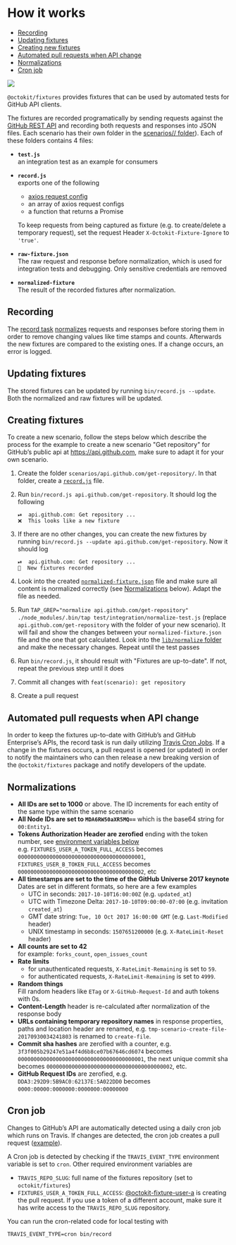 # How it works

* [Recording](#recording)
* [Updating fixtures](#updating-fixtures)
* [Creating new fixtures](#creating-fixtures)
* [Automated pull requests when API change](#automated-pull-requests-when-api-change)
* [Normalizations](#normalizations)
* [Cron job](#cron-job)

[![](assets/octokit-fixtures-introduction.png)](https://youtu.be/L851arJSMhM)

`@octokit/fixtures` provides fixtures that can be used by automated tests for
GitHub API clients.

The fixtures are recorded programatically
by sending requests against the [GitHub REST API](https://developer.github.com/v3/)
and recording both requests and responses into JSON files. Each scenario has their own folder in the [scenarios/<host>/ folder](scenarios/)). Each of these folders contains 4 files:

- **`test.js`**  
  an integration test as an example for consumers
- **`record.js`** <a name="record-js-file"></a>  
  exports one of the following

  - [axios request config](https://www.npmjs.com/package/axios#request-config)
  - an array of axios request configs
  - a function that returns a Promise

  To keep requests from being captured as fixture (e.g. to create/delete a
  temporary request), set the request Header `X-Octokit-Fixture-Ignore` to `'true'`.
- **`raw-fixture.json`**  
  The raw request and response before normalization, which is used for integration tests and debugging. Only sensitive credentials are removed
- **`normalized-fixture`** <a name="normalized-fixture-file"></a>    
  The result of the recorded fixtures after normalization.

## Recording

The [record task](#record) [normalizes](#normalization) requests and responses
before storing them in order to remove changing values like time stamps and counts.
Afterwards the new fixtures are compared to the existing ones. If a change occurs,
an error is logged.

## Updating fixtures

The stored fixtures can be updated by running `bin/record.js --update`. Both
the normalized and raw fixtures will be updated.

## Creating fixtures

To create a new scenario, follow the steps below which describe the process
for the example to create a new scenario "Get repository" for GitHub’s public
api at https://api.github.com, make sure to adapt it for your own scenario.


1. Create the folder `scenarios/api.github.com/get-repository/`. In that folder,
   create a [`record.js`](#record-js-file) file.

2. Run `bin/record.js api.github.com/get-repository`. It should log the following
   ```
   ⏯  api.github.com: Get repository ...
   ❌  This looks like a new fixture
   ```
3. If there are no other changes, you can create the new fixtures by
   running `bin/record.js --update api.github.com/get-repository`. Now it should log
   ```
   ⏯  api.github.com: Get repository ...
   📼  New fixtures recorded
   ```
4. Look into the created [`normalized-fixture.json`](#normalized-fixture-file) file
   and make sure all content is normalized correctly (see [Normalizations](#normalizations) below).
   Adapt the file as needed.
5. Run `TAP_GREP="normalize api.github.com/get-repository" ./node_modules/.bin/tap test/integration/normalize-test.js`
   (replace `api.github.com/get-repository` with the folder of your new scenario).
   It will fail and show the changes between your `normalized-fixture.json` file
   and the one that got calculated. Look into the [`lib/normalize` folder](lib/normalize)
   and make the necessary changes. Repeat until the test passes
6. Run `bin/record.js`, it should result with "Fixtures are up-to-date".
   If not, repeat the previous step until it does
7. Commit all changes with `feat(scenario): get repository`
8. Create a pull request

## Automated pull requests when API change

In order to keep the fixtures up-to-date with GitHub’s and GitHub Enterprise’s
APIs, the record task is run daily utilizing [Travis Cron Jobs](https://docs.travis-ci.com/user/cron-jobs/).
If a change in the fixtures occurs, a pull request is opened (or updated) in
order to notify the maintainers who can then release a new breaking version
of the `@octokit/fixtures` package and notify developers of the update.

## Normalizations

- **All IDs are set to 1000** or above. The ID increments for each entity of the
  same type within the same scenario
- **All Node IDs are set to `MDA6RW50aXR5MQ==`** which is the base64 string for `00:Entity1`.
- **Tokens Authorization Header are zerofied** ending with the token number, see [environment variables below](https://github.com/octokit/fixtures#test-users--organization--tokens)  
  e.g. `FIXTURES_USER_A_TOKEN_FULL_ACCESS` becomes `0000000000000000000000000000000000000001`,
  `FIXTURES_USER_B_TOKEN_FULL_ACCESS` becomes `0000000000000000000000000000000000000002`, etc
- **All timestamps are set to the time of the GitHub Universe 2017 keynote**  
  Dates are set in different formats, so here are a few examples
  - UTC in seconds: `2017-10-10T16:00:00Z` (e.g. `updated_at`)
  - UTC with Timezone Delta: `2017-10-10T09:00:00-07:00` (e.g. invitation `created_at`)
  - GMT date string: `Tue, 10 Oct 2017 16:00:00 GMT` (e.g. `Last-Modified` header)
  - UNIX timestamp in seconds: `1507651200000` (e.g. `X-RateLimit-Reset` header)
- **All counts are set to 42**  
  for example: `forks_count`, `open_issues_count`
- **Rate limits**
  - for unauthenticated requests, `X-RateLimit-Remaining` is set to `59`.
  - for authenticated requests, `X-RateLimit-Remaining` is set to `4999`.
- **Random things**  
  Fill random headers like `ETag` or `X-GitHub-Request-Id` and auth tokens with 0s.
- **Content-Length** header is re-calculated after normalization of the response body
- **URLs containing temporary repository names** in response properties, paths
  and location header are renamed,
  e.g. `tmp-scenario-create-file-20170930034241803` is renamed to `create-file`.
- **Commit sha hashes** are zerofied with a counter,
  e.g. `3f3f005b29247e51a4f4d6b8ce07b67646cd6074` becomes `0000000000000000000000000000000000000001`,
  the next unique commit sha becomes `0000000000000000000000000000000000000002`, etc.
- **GitHub Request IDs** are zerofied,
  e.g. `DDA3:292D9:5B9AC0:62137E:5A022DD0` becomes `0000:00000:0000000:0000000:00000000`

## Cron job

Changes to GitHub’s API are automatically detected using a daily cron job which
runs on Travis. If changes are detected, the cron job creates a pull request
([example](https://github.com/octokit/fixtures/pull/61)).

A Cron job is detected by checking if the `TRAVIS_EVENT_TYPE` environment
variable is set to `cron`. Other required environment variables are

- `TRAVIS_REPO_SLUG`: full name of the fixtures repository (set to `octokit/fixtures`)
- `FIXTURES_USER_A_TOKEN_FULL_ACCESS`: [@octokit-fixture-user-a](https://github.com/octokit-fixture-user-a)
  is creating the pull request. If you use a token of a different account, make
  sure it has write access to the `TRAVIS_REPO_SLUG` repository.

You can run the cron-related code for local testing with

```
TRAVIS_EVENT_TYPE=cron bin/record
```
